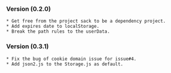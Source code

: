 ### Version (0.2.0)
	* Get free from the project sack to be a dependency project.
	* Add expires date to localStorage.
	* Break the path rules to the userData.
### Version (0.3.1)
    * Fix the bug of cookie domain issue for issue#4.
    * Add json2.js to the Storage.js as default.

